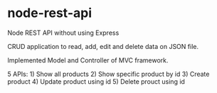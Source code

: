 # node-rest-api

Node REST API without using Express

CRUD application to read, add, edit and delete data on JSON file. 

Implemented Model and Controller of MVC framework. 

5 APIs: 1) Show all products
        2) Show specific product by id
        3) Create product
        4) Update product using id
        5) Delete prouct using id

